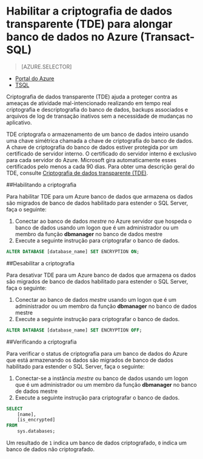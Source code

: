 <properties
   pageTitle="Habilitar a criptografia de dados transparente (TDE) para SQL Server Alongar banco de dados no Azure TSQL | Microsoft Azure"
   description="Habilitar a criptografia de dados transparente (TDE) para SQL Server Alongar banco de dados em TSQL Azure"
   services="sql-server-stretch-database"
   documentationCenter=""
   authors="douglaslMS"
   manager="jhubbard"
   editor=""/>

<tags
   ms.service="sql-server-stretch-database"
   ms.workload="data-management"
   ms.tgt_pltfrm="na"
   ms.devlang="na"
   ms.topic="article"
   ms.date="06/14/2016"
   ms.author="douglaslMS"/>

# <a name="enable-transparent-data-encryption-tde-for-stretch-database-on-azure-transact-sql"></a>Habilitar a criptografia de dados transparente (TDE) para alongar banco de dados no Azure (Transact-SQL)
> [AZURE.SELECTOR]
- [Portal do Azure](sql-server-stretch-database-encryption-tde.md)
- [TSQL](sql-server-stretch-database-tde-tsql.md)

Criptografia de dados transparente (TDE) ajuda a proteger contra as ameaças de atividade mal-intencionado realizando em tempo real criptografia e descriptografia do banco de dados, backups associados e arquivos de log de transação inativos sem a necessidade de mudanças no aplicativo.

TDE criptografa o armazenamento de um banco de dados inteiro usando uma chave simétrica chamada a chave de criptografia do banco de dados. A chave de criptografia do banco de dados estiver protegida por um certificado de servidor interno. O certificado do servidor interno é exclusivo para cada servidor do Azure. Microsoft gira automaticamente esses certificados pelo menos a cada 90 dias. Para obter uma descrição geral do TDE, consulte [Criptografia de dados transparente (TDE)].

##<a name="enabling-encryption"></a>Habilitando a criptografia

Para habilitar TDE para um Azure banco de dados que armazena os dados são migrados de banco de dados habilitado para estender o SQL Server, faça o seguinte:

1. Conectar ao banco de dados *mestre* no Azure servidor que hospeda o banco de dados usando um logon que é um administrador ou um membro da função **dbmanager** no banco de dados mestre
2. Execute a seguinte instrução para criptografar o banco de dados.

```sql
ALTER DATABASE [database_name] SET ENCRYPTION ON;
```

##<a name="disabling-encryption"></a>Desabilitar a criptografia

Para desativar TDE para um Azure banco de dados que armazena os dados são migrados de banco de dados habilitado para estender o SQL Server, faça o seguinte:

1. Conectar ao banco de dados *mestre* usando um logon que é um administrador ou um membro da função **dbmanager** no banco de dados mestre
2. Execute a seguinte instrução para criptografar o banco de dados.

```sql
ALTER DATABASE [database_name] SET ENCRYPTION OFF;
```

##<a name="verifying-encryption"></a>Verificando a criptografia

Para verificar o status de criptografia para um banco de dados do Azure que está armazenando os dados são migrados de banco de dados habilitado para estender o SQL Server, faça o seguinte:

1. Conectar-se a instância *mestre* ou banco de dados usando um logon que é um administrador ou um membro da função **dbmanager** no banco de dados mestre
2. Execute a seguinte instrução para criptografar o banco de dados.

```sql
SELECT
    [name],
    [is_encrypted]
FROM
    sys.databases;
```

Um resultado de ```1``` indica um banco de dados criptografado, ```0``` indica um banco de dados não criptografado.


<!--Anchors-->
[Criptografia de dados transparente (TDE)]: https://msdn.microsoft.com/library/bb934049.aspx


<!--Image references-->

<!--Link references-->
